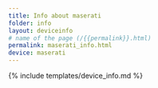 ```yaml
---
title: Info about maserati
folder: info
layout: deviceinfo
# name of the page (/{{permalink}}.html)
permalink: maserati_info.html
device: maserati
---
```

{% include templates/device_info.md %}
